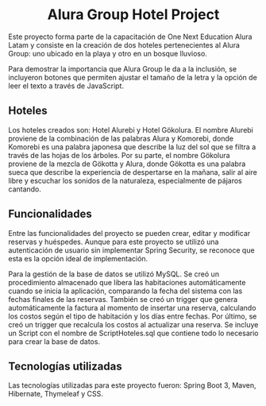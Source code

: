 <h1 align="center">Alura Group Hotel Project</h1
<p>Este proyecto forma parte de la capacitación de One Next Education Alura Latam y consiste en la creación de dos hoteles pertenecientes al Alura Group: uno ubicado en la playa y otro en un bosque lluvioso.</p>
<p>Para demostrar la importancia que Alura Group le da a la inclusión, se incluyeron botones que permiten ajustar el tamaño de la letra y la opción de leer el texto a través de JavaScript.</p>
<h2>Hoteles</h2>
<p>Los hoteles creados son: Hotel Alurebi y Hotel Gökolura. El nombre Alurebi proviene de la combinación de las palabras Alura y Komorebi, donde Komorebi es una palabra japonesa que describe la luz del sol que se filtra a través de las hojas de los árboles. Por su parte, el nombre Gökolura proviene de la mezcla de Gökotta y Alura, donde Gökotta es una palabra sueca que describe la experiencia de despertarse en la mañana, salir al aire libre y escuchar los sonidos de la naturaleza, especialmente de pájaros cantando.</p>
<h2>Funcionalidades</h2>
<p>Entre las funcionalidades del proyecto se pueden crear, editar y modificar reservas y huéspedes. Aunque para este proyecto se utilizó una autenticación de usuario sin implementar Spring Security, se reconoce que esta es la opción ideal de implementación.</p>
<p>Para la gestión de la base de datos se utilizó MySQL. Se creó un procedimiento almacenado que libera las habitaciones automáticamente cuando se inicia la aplicación, comparando la fecha del sistema con las fechas finales de las reservas. 
También se creó un trigger que genera automáticamente la factura al momento de insertar una reserva, 
calculando los costos según el tipo de habitación y los días entre fechas. Por último, se creó un trigger que recalcula los costos al actualizar una reserva.
Se incluye un Script con el nombre de ScriptHoteles.sql que contiene todo lo necesario para crear la base de datos.</p>
<h2>Tecnologías utilizadas</h2>
<p>Las tecnologías utilizadas para este proyecto fueron: Spring Boot 3, Maven, Hibernate, Thymeleaf y CSS.</p>
